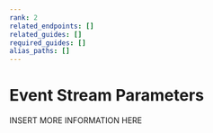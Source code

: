 ```yaml
---
rank: 2
related_endpoints: []
related_guides: []
required_guides: []
alias_paths: []
---
```


# Event Stream Parameters

INSERT MORE INFORMATION HERE